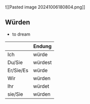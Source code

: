 ![[Pasted image 20241006180804.png]]

## Würden 
+ to dream 

|           | Endung  |
| --------- | ------- |
| Ich       | würde   |
| Du/Sie    | würdest |
| Er/Sie/Es | würde   |
| Wir       | würden  |
| Ihr       | würdet  |
| sie/Sie   | würden  |
